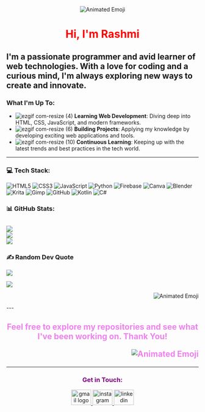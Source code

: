  <p align="center">
  <img src="https://github.com/user-attachments/assets/d1a694b0-b94a-4592-8f4f-e04f194e6f13" alt="Animated Emoji">
</p>

<h1 align="center" style="color:red;">Hi, I'm Rashmi</h1> 

I'm a passionate programmer and avid learner of web technologies. With a love for coding and a curious mind, I'm always exploring new ways to create and innovate.
---

### What I'm Up To:
- ![ezgif com-resize (4)](https://github.com/user-attachments/assets/4c150e44-2fa0-4fd8-bb4a-b0b478a386c6) <span style="display:inline-block; animation: wave 2s infinite;">**Learning Web Development**</span>: Diving deep into HTML, CSS, JavaScript, and modern frameworks.
- ![ezgif com-resize (6)](https://github.com/user-attachments/assets/738e1285-d2e8-4c05-8fc1-efeea6f3b31e) <span style="display:inline-block; animation: wave 2s infinite;">**Building Projects**</span>: Applying my knowledge by developing exciting web applications and tools.
- ![ezgif com-resize (10)](https://github.com/user-attachments/assets/3753961a-18e3-4a3d-90d6-bd961da77052) <span style="display:inline-block; animation: wave 2s infinite;">**Continuous Learning**</span>: Keeping up with the latest trends and best practices in the tech world.

---
### 💻 Tech Stack:
![HTML5](https://img.shields.io/badge/html5-%23E34F26.svg?style=for-the-badge&logo=html5&logoColor=white) ![CSS3](https://img.shields.io/badge/css3-%231572B6.svg?style=for-the-badge&logo=css3&logoColor=white) ![JavaScript](https://img.shields.io/badge/javascript-%23323330.svg?style=for-the-badge&logo=javascript&logoColor=%23F7DF1E) ![Python](https://img.shields.io/badge/python-3670A0?style=for-the-badge&logo=python&logoColor=ffdd54) ![Firebase](https://img.shields.io/badge/firebase-a08021?style=for-the-badge&logo=firebase&logoColor=ffcd34) ![Canva](https://img.shields.io/badge/Canva-%2300C4CC.svg?style=for-the-badge&logo=Canva&logoColor=white) ![Blender](https://img.shields.io/badge/blender-%23F5792A.svg?style=for-the-badge&logo=blender&logoColor=white) ![Krita](https://img.shields.io/badge/Krita-203759?style=for-the-badge&logo=krita&logoColor=EEF37B) ![Gimp](https://img.shields.io/badge/Gimp-657D8B?style=for-the-badge&logo=gimp&logoColor=FFFFFF) ![GitHub](https://img.shields.io/badge/github-%23121011.svg?style=for-the-badge&logo=github&logoColor=white) ![Kotlin](https://img.shields.io/badge/kotlin-%237F52FF.svg?style=for-the-badge&logo=kotlin&logoColor=white) ![C#](https://img.shields.io/badge/c%23-%23239120.svg?style=for-the-badge&logo=csharp&logoColor=white)
### 📊 GitHub Stats:
![](https://github-readme-stats.vercel.app/api?username=5Rashmi&theme=dark&hide_border=false&include_all_commits=false&count_private=false)<br/>
![](https://github-readme-streak-stats.herokuapp.com/?user=5Rashmi&theme=dark&hide_border=false)<br/>
![](https://github-readme-stats.vercel.app/api/top-langs/?username=5Rashmi&theme=dark&hide_border=false&include_all_commits=false&count_private=false&layout=compact)
---
### ✍️ Random Dev Quote
![](https://quotes-github-readme.vercel.app/api?type=horizontal&theme=radical)

[![](https://visitcount.itsvg.in/api?id=5Rashmi&icon=0&color=4)](https://visitcount.itsvg.in)
<p align="right">
  <img src="https://github.com/user-attachments/assets/c3750707-bf13-4dcb-a8fe-d7a24a21b749" alt="Animated Emoji">
</p>
---

<h2 align="center" style="color:violet;">Feel free to explore my repositories and see what I've been working on. Thank You!
 <p align="right">
  <img src="https://github.com/user-attachments/assets/47b80caa-01b7-4c99-8b2e-0dbd16d39adf" alt="Animated Emoji">
</p>
</h2>

---

<h3 align="center" style="color:purple">Get in Touch:</h3>
<div align="center">
  <a href="mailto:rr456rashmi@gmail.com" target="_blank">
    <img src="https://raw.githubusercontent.com/maurodesouza/profile-readme-generator/master/src/assets/icons/social/gmail/default.svg" width="52" height="40" alt="gmail logo"  />
  </a>
  <a href="https://instagram.com/_5rashmi" target="_blank">
    <img src="https://raw.githubusercontent.com/maurodesouza/profile-readme-generator/master/src/assets/icons/social/instagram/default.svg" width="52" height="40" alt="instagram logo"  />
  </a>
  <a href="https://linkedin.com/in/rashmi-n-899355285" target="_blank">
    <img src="https://raw.githubusercontent.com/maurodesouza/profile-readme-generator/master/src/assets/icons/social/linkedin/default.svg" width="52" height="40" alt="linkedin logo"  />
  </a>
</div>
